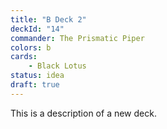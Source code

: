 ```yaml
---
title: "B Deck 2"
deckId: "14"
commander: The Prismatic Piper
colors: b
cards:
    - Black Lotus
status: idea
draft: true
---
```


This is a description of a new deck.
